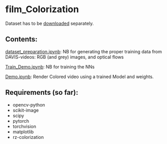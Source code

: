 # film_Colorization

Dataset has to be [downloaded](https://davischallenge.org/davis2017/code.html) separately.

## Contents:
[dataset_preparation.ipynb](dataset_preparation.ipynb):
NB for generating the proper training data from DAVIS-videos: RGB (and grey) images, and optical flows

[Train_Demo.ipynb](Train_Demo.ipynb):
NB for training the NNs

[Demo.ipynb](Demo.ipynb):
Render Colored video using a trained Model and weights.



## Requirements (so far):
- opencv-python
- scikit-image
- scipy
- pytorch
- torchvision
- matplotlib
- rz-colorization

